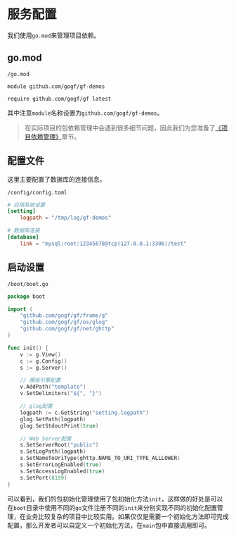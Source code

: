 
# 服务配置

我们使用`go.mod`来管理项目依赖。

## go.mod
`/go.mod`
```
module github.com/gogf/gf-demos

require github.com/gogf/gf latest
```
其中注意`module`名称设置为`github.com/gogf/gf-demos`。

> 在实际项目的包依赖管理中会遇到很多细节问题，因此我们为您准备了[《项目依赖管理》](prepare/vendor.md)章节。


## 配置文件
这里主要配置了数据库的连接信息。

`/config/config.toml`
```toml
# 应用系统设置
[setting]
    logpath = "/tmp/log/gf-demos"

# 数据库连接
[database]
    link = "mysql:root:12345678@tcp(127.0.0.1:3306)/test"
```

## 启动设置
`/boot/boot.go`
```go
package boot

import (
    "github.com/gogf/gf/frame/g"
    "github.com/gogf/gf/os/glog"
    "github.com/gogf/gf/net/ghttp"
)

func init() {
    v := g.View()
    c := g.Config()
    s := g.Server()

    // 模板引擎配置
    v.AddPath("template")
    v.SetDelimiters("${", "}")

    // glog配置
    logpath := c.GetString("setting.logpath")
    glog.SetPath(logpath)
    glog.SetStdoutPrint(true)

    // Web Server配置
    s.SetServerRoot("public")
    s.SetLogPath(logpath)
    s.SetNameToUriType(ghttp.NAME_TO_URI_TYPE_ALLLOWER)
    s.SetErrorLogEnabled(true)
    s.SetAccessLogEnabled(true)
    s.SetPort(8199)
}
```
可以看到，我们的包初始化管理使用了包初始化方法`init`，这样做的好处是可以在`boot`目录中使用不同的`go`文件注册不同的`init`来分别实现不同的初始化配置管理，在业务比较复杂的项目中比较实用。如果仅仅是需要一个初始化方法即可完成配置，那么开发者可以自定义一个初始化方法，在`main`包中直接调用即可。

